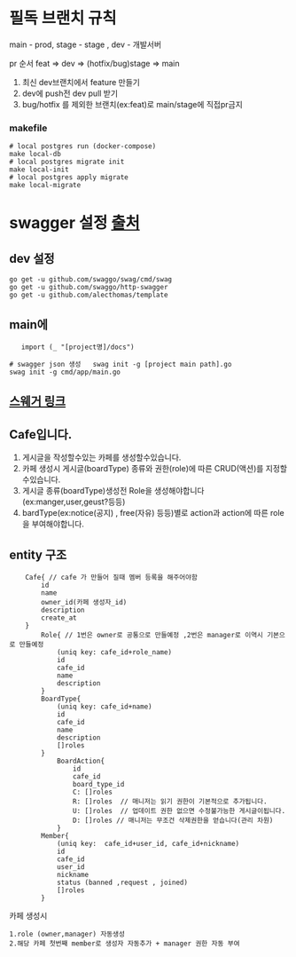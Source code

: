 # 필독 브랜치 규칙
main - prod, stage - stage , dev - 개발서버

pr 순서 feat => dev => (hotfix/bug)stage => main


1. 최신 dev브랜치에서 feature 만들기
2. dev에 push전 dev pull 받기
3. bug/hotfix 를 제외한 브랜치(ex:feat)로 main/stage에 직접pr금지

### makefile

```shell
# local postgres run (docker-compose)
make local-db
# local postgres migrate init
make local-init
# local postgres apply migrate
make local-migrate
```

# swagger 설정 [출처](https://www.soberkoder.com/swagger-go-api-swaggo/)

## dev 설정

```shell
go get -u github.com/swaggo/swag/cmd/swag
go get -u github.com/swaggo/http-swagger
go get -u github.com/alecthomas/template
```

## main에

```code
   import (_ "[project명]/docs")
```

```shell
# swagger json 생성   swag init -g [project main path].go
swag init -g cmd/app/main.go
```

## [스웨거 링크](http://localhost:8082/swagger/index.html)


## Cafe입니다.

1. 게시글을 작성할수있는 카페를 생성할수있습니다.
2. 카페 생성시 게시글(boardType) 종류와 권한(role)에 따른 CRUD(액션)를 지정할수있습니다.
3. 게시글 종류(boardType)생성전 Role을 생성해야합니다(ex:manger,user,geust?등등)
4. bardType(ex:notice(공지) , free(자유) 등등)별로 action과 action에 따른 role을 부여해야합니다.


## entity 구조

```text
    Cafe{ // cafe 가 만들어 질때 멤버 등록을 해주어야함
        id 
        name 
        owner_id(카페 생성자_id)
        description
        create_at
    }
        Role{ // 1번은 owner로 공통으로 만들예정 ,2번은 manager로 이역시 기본으로 만들예정 
            (uniq key: cafe_id+role_name)
            id
            cafe_id
            name
            description
        }
        BoardType{
            (uniq key: cafe_id+name)
            id
            cafe_id
            name 
            description
            []roles
        }
            BoardAction{
                id
                cafe_id
                board_type_id
                C: []roles
                R: []roles  // 매니저는 읽기 권한이 기본적으로 추가됩니다.
                U: []roles  // 업데이트 권한 없으면 수정불가능한 게시글이됩니다.
                D: []roles // 매니저는 무조건 삭제권한을 얻습니다(관리 차원)
            }
        Member{
            (uniq key:  cafe_id+user_id, cafe_id+nickname)
            id
            cafe_id
            user_id 
            nickname
            status (banned ,request , joined)
            []roles
        }         
```

카페 생성시

    1.role (owner,manager) 자동생성
    2.해당 카페 첫번째 member로 생성자 자동추가 + manager 권한 자동 부여 

